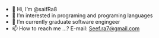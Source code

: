 - 👋 Hi, I’m @saifRa8
- 👀 I’m interested in programing and programing languages
- 🌱 I’m currently graduate software engingeer
- 📫 How to reach me ...? E-mail: Seef.ra7@gmail.com 

<!---
saifRa8/saifRa8 is a ✨ special ✨ repository because its `README.md` (this file) appears on your GitHub profile.
You can click the Preview link to take a look at your changes.
--->
